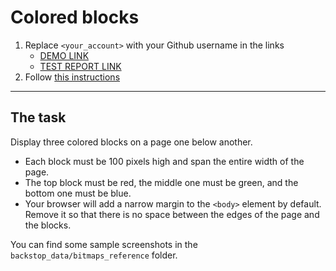# Colored blocks
1. Replace `<your_account>` with your Github username in the links
    - [DEMO LINK](https://vvxforce.github.io/layout_colored-blocks/)
    - [TEST REPORT LINK](https://vvxforce.github.io/layout_colored-blocks/report/html_report/index.html)
2. Follow [this instructions](https://mate-academy.github.io/layout_task-guideline/)
___

## The task
Display three colored blocks on a page one below another.
 
- Each block must be 100 pixels high and span the entire width of the page.
- The top block must be red, the middle one must be green, and the bottom one must be blue.
- Your browser will add a narrow margin to the `<body>` element by default. Remove it so that there is no space between the edges of the page and the blocks.

You can find some sample screenshots in the `backstop_data/bitmaps_reference` folder.
